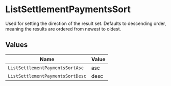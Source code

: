 # ListSettlementPaymentsSort

Used for setting the direction of the result set. Defaults to descending order, meaning the results are ordered from
newest to oldest.


## Values

| Name                             | Value                            |
| -------------------------------- | -------------------------------- |
| `ListSettlementPaymentsSortAsc`  | asc                              |
| `ListSettlementPaymentsSortDesc` | desc                             |